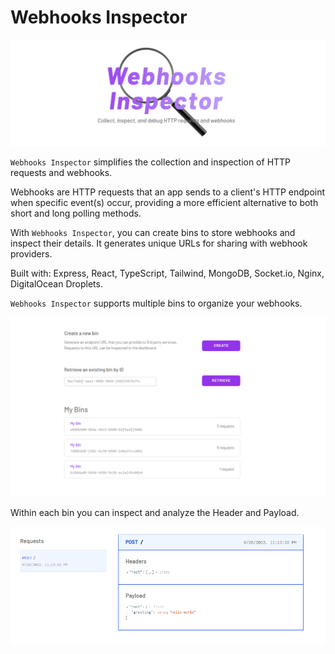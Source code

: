 # Webhooks Inspector

![Logo](./images/logo.png)

`Webhooks Inspector` simplifies the collection and inspection of HTTP requests and webhooks. 

Webhooks are HTTP requests that an app sends to a client's HTTP endpoint when specific event(s) occur, providing a more efficient alternative to both short and long polling methods.

With `Webhooks Inspector`, you can create bins to store webhooks and inspect their details. It generates unique URLs for sharing with webhook providers.

Built with: Express, React, TypeScript, Tailwind, MongoDB, Socket.io, Nginx, DigitalOcean Droplets.

`Webhooks Inspector` supports multiple bins to organize your webhooks.

![interface](./images/interface.png)

Within each bin you can inspect and analyze the Header and Payload.

![webhook_details](./images/webhook_details.png)
